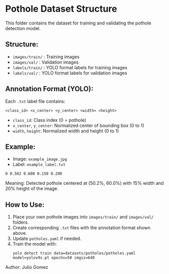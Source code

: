 # Pothole Dataset Structure

This folder contains the dataset for training and validating the pothole detection model.

## Structure:
- `images/train/` : Training images
- `images/val/` : Validation images
- `labels/train/` : YOLO format labels for training images
- `labels/val/` : YOLO format labels for validation images

## Annotation Format (YOLO):
Each `.txt` label file contains:
```
<class_id> <x_center> <y_center> <width> <height>
```
- `class_id`: Class index (0 = pothole)
- `x_center`, `y_center`: Normalized center of bounding box (0 to 1)
- `width`, `height`: Normalized width and height (0 to 1)

## Example:
- Image: `example_image.jpg`
- Label: `example_label.txt`
```
0 0.502 0.600 0.150 0.200
```
Meaning: Detected pothole centered at (50.2%, 60.0%) with 15% width and 20% height of the image.

## How to Use:
1. Place your own pothole images into `images/train/` and `images/val/` folders.
2. Create corresponding `.txt` files with the annotation format shown above.
3. Update `potholes.yaml` if needed.
4. Train the model with:
   ```
   yolo detect train data=datasets/potholes/potholes.yaml model=yolov9s.pt epochs=50 imgsz=640
   ```

Author: Julio Gomez
